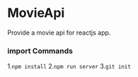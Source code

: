 # MovieApi

Provide a movie api for reactjs app.

### import Commands

1.`npm install` 2.`npm run server` 3.`git init `
